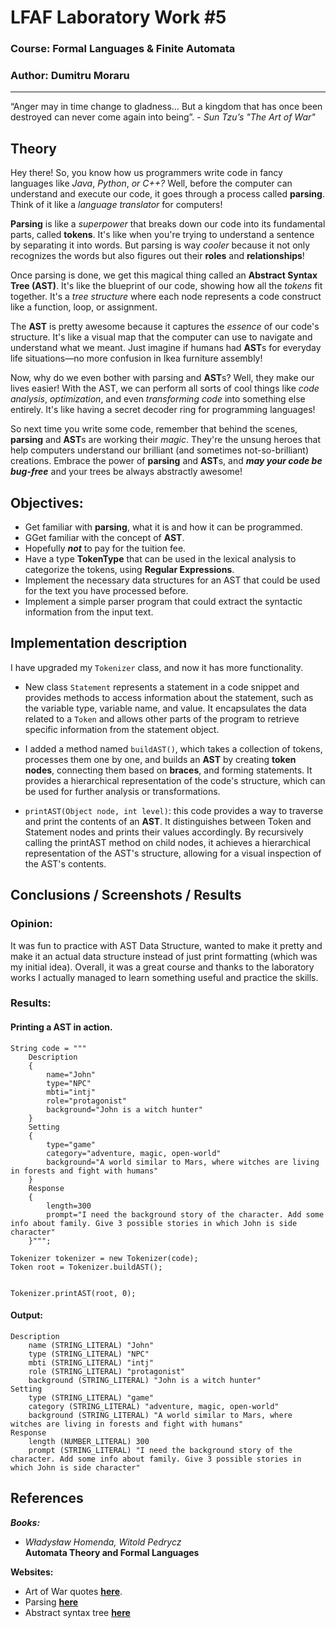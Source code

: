 # LFAF Laboratory Work #5

### Course: Formal Languages & Finite Automata
### Author: Dumitru Moraru

----

“Anger may in time change to gladness… But a kingdom that has once been destroyed
can never come again into being”. - _Sun Tzu’s "The Art of War"_

## Theory

Hey there! So, you know how us programmers write code in fancy languages like _Java_,
_Python_, _or C++?_ Well, before the computer can understand and execute our code, it
goes through a process called **parsing**. Think of it like a _language translator_
for computers!

**Parsing** is like a _superpower_ that breaks down our code into its fundamental parts,
called **tokens**. It's like when you're trying to understand a sentence by separating
it into words. But parsing is way _cooler_ because it not only recognizes the words
but also figures out their **roles** and **relationships**!

Once parsing is done, we get this magical thing called an **Abstract Syntax Tree (AST)**.
It's like the blueprint of our code, showing how all the _tokens_ fit together. It's a
_tree structure_ where each node represents a code construct like a function, loop,
or assignment.

The **AST** is pretty awesome because it captures the _essence_ of our code's structure.
It's like a visual map that the computer can use to navigate and understand what we
meant. Just imagine if humans had **AST**s for everyday life situations—no more confusion
in Ikea furniture assembly!

Now, why do we even bother with parsing and **AST**s? Well, they make our lives easier!
With the AST, we can perform all sorts of cool things like _code analysis_,
_optimization_, and even _transforming code_ into something else entirely. It's like
having a secret decoder ring for programming languages!

So next time you write some code, remember that behind the scenes, **parsing** and
**AST**s are working their _magic_. They're the unsung heroes that help computers understand
our brilliant (and sometimes not-so-brilliant) creations. Embrace the power of **parsing**
and **AST**s, and **_may your code be bug-free_** and your trees be always abstractly awesome!

## Objectives:

* Get familiar with **parsing**, what it is and how it can be programmed.
* GGet familiar with the concept of **AST**.
* Hopefully **_not_** to pay for the tuition fee.
* Have a type **TokenType** that can be used in the lexical analysis 
to categorize the tokens, using **Regular Expressions**.
* Implement the necessary data structures for an AST that could be used for
the text you have processed before.
* Implement a simple parser program that could extract the syntactic
information from the input text.


## Implementation description

I have upgraded my `Tokenizer` class, and now it has more functionality.

* New class `Statement` represents a statement in a code snippet and provides
methods to access information about the statement, such as the variable type,
variable name, and value. It encapsulates the data related to a `Token` and
allows other parts of the program to retrieve specific information from the
statement object.

* I added a method named `buildAST()`, which takes a collection of tokens,
processes them one by one, and builds an **AST** by creating **token nodes**,
connecting them based on **braces**, and forming statements. It provides a
hierarchical representation of the code's structure, which can be used for
further analysis or transformations.

* `printAST(Object node, int level)`: this code provides a way to traverse and
print the contents of an **AST**. It distinguishes between Token and Statement nodes
and prints their values accordingly. By recursively calling the printAST method on
child nodes, it achieves a hierarchical representation of the AST's structure, 
allowing for a visual inspection of the AST's contents.

## Conclusions / Screenshots / Results

### Opinion:

It was fun to practice with AST Data Structure, wanted to make it pretty and make it an
actual data structure instead of just print formatting (which was my initial idea).
Overall, it was a great course and thanks to the laboratory works I actually managed
to learn something useful and practice the skills.

### Results:

#### Printing a AST in action.

```jshelllanguage
String code = """
    Description
    {
        name="John"
        type="NPC"
        mbti="intj"
        role="protagonist"
        background="John is a witch hunter"
    }
    Setting
    {
        type="game"
        category="adventure, magic, open-world"
        background="A world similar to Mars, where witches are living in forests and fight with humans"
    }
    Response
    {
        length=300
        prompt="I need the background story of the character. Add some info about family. Give 3 possible stories in which John is side character"
    }""";

Tokenizer tokenizer = new Tokenizer(code);
Token root = Tokenizer.buildAST();


Tokenizer.printAST(root, 0);
```

#### Output:
```
Description
    name (STRING_LITERAL) "John"
    type (STRING_LITERAL) "NPC"
    mbti (STRING_LITERAL) "intj"
    role (STRING_LITERAL) "protagonist"
    background (STRING_LITERAL) "John is a witch hunter"
Setting
    type (STRING_LITERAL) "game"
    category (STRING_LITERAL) "adventure, magic, open-world"
    background (STRING_LITERAL) "A world similar to Mars, where witches are living in forests and fight with humans"
Response
    length (NUMBER_LITERAL) 300
    prompt (STRING_LITERAL) "I need the background story of the character. Add some info about family. Give 3 possible stories in which John is side character"
```


## References

_**Books:**_
* _Władysław Homenda, Witold Pedrycz_ \
**Automata Theory and Formal Languages**

**Websites:**

* Art of War quotes **[here](https://www.amardeep.co/blog/10-quotes-from-the-art-of-war-that-will-transform-your-life)**.
* Parsing **[here](https://en.wikipedia.org/wiki/Parsing)**
* Abstract syntax tree **[here](https://en.wikipedia.org/wiki/Abstract_syntax_tree)**
